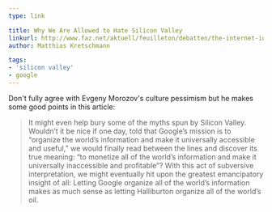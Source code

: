 ```yaml
---
type: link

title: Why We Are Allowed to Hate Silicon Valley
linkurl: http://www.faz.net/aktuell/feuilleton/debatten/the-internet-ideology-why-we-are-allowed-to-hate-silicon-valley-12658406.html
author: Matthias Kretschmann

tags:
- 'silicon valley'
- google
---
```


Don't fully agree with Evgeny Morozov's culture pessimism but he makes some good points in this article:

> It might even help bury some of the myths spun by Silicon Valley. Wouldn’t it be nice if one day, told that Google’s mission is to “organize the world’s information and make it universally accessible and useful,” we would finally read between the lines and discover its true meaning: “to monetize all of the world’s information and make it universally inaccessible and profitable”? With this act of subversive interpretation, we might eventually hit upon the greatest emancipatory insight of all: Letting Google organize all of the world’s information makes as much sense as letting Halliburton organize all of the world’s oil.
